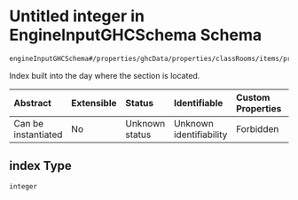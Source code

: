 # Untitled integer in EngineInputGHCSchema Schema

```txt
engineInputGHCSchema#/properties/ghcData/properties/classRooms/items/properties/frameTemplate/items/properties/index
```

Index built into the day where the section is located.

| Abstract            | Extensible | Status         | Identifiable            | Custom Properties | Additional Properties | Access Restrictions | Defined In                                                        |
| :------------------ | :--------- | :------------- | :---------------------- | :---------------- | :-------------------- | :------------------ | :---------------------------------------------------------------- |
| Can be instantiated | No         | Unknown status | Unknown identifiability | Forbidden         | Allowed               | none                | [ghc.schema.json*](../out/ghc.schema.json "open original schema") |

## index Type

`integer`
